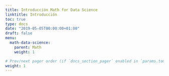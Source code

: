 ```yaml
---
title: Introducción Math for Data Science
linktitle: Introducción
toc: true
type: docs
date: "2019-05-05T00:00:00+01:00"
draft: false
menu:
  math-data-science:
    parent: Math
    weight: 1

# Prev/next pager order (if `docs_section_pager` enabled in `params.toml`)
weight: 1
---
```

